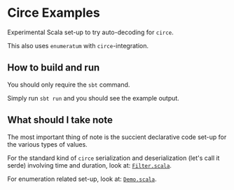 # Circe Examples

Experimental Scala set-up to try auto-decoding for `circe`.

This also uses `enumeratum` with `circe`-integration.

## How to build and run

You should only require the `sbt` command.

Simply run `sbt run` and you should see the example output.

## What should I take note

The most important thing of note is the succient declarative code set-up for the
various types of values.

For the standard kind of `circe` serialization and deserialization (let's call
it serde) involving time and duration, look at:
[`Filter.scala`](src/main/scala/util/Filter.scala).

For enumeration related set-up, look at:
[`Demo.scala`](src/main/scala/util/Demo.scala).
